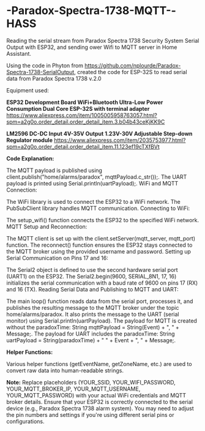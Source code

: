 # -Paradox-Spectra-1738-MQTT--HASS

Reading the serial stream from Paradox Spectra 1738 Security System Serial Output with ESP32, and sending ower Wifi to MQTT server in Home Assistant. 

Using the code in Phyton from https://github.com/nplourde/Paradox-Spectra-1738-SerialOutput,  created the code for ESP-32S to read serial data from Paradox Spectra 1738 v.2.0

Equipment used:

**ESP32 Development Board WiFi+Bluetooth Ultra-Low Power Consumption Dual Core ESP-32S with terminal adapter**
https://www.aliexpress.com/item/1005005958763057.html?spm=a2g0o.order_detail.order_detail_item.3.b04b43ceKjKK9C

**LM2596 DC-DC Input 4V-35V Output 1.23V-30V Adjustable Step-down Regulator module**
https://www.aliexpress.com/item/2035753977.html?spm=a2g0o.order_detail.order_detail_item.11.123ef19cTXfBVt

**Code Explanation:**

The MQTT payload is published using client.publish("home/alarms/paradox", mqttPayload.c_str());.
The UART payload is printed using Serial.println(uartPayload);.
WiFi and MQTT Connection:

The WiFi library is used to connect the ESP32 to a WiFi network.
The PubSubClient library handles MQTT communication.
Connecting to WiFi:

The setup_wifi() function connects the ESP32 to the specified WiFi network.
MQTT Setup and Reconnection:

The MQTT client is set up with the client.setServer(mqtt_server, mqtt_port) function.
The reconnect() function ensures the ESP32 stays connected to the MQTT broker using the provided username and password.
Setting up Serial Communication on Pins 17 and 16:

The Serial2 object is defined to use the second hardware serial port (UART1) on the ESP32.
The Serial2.begin(9600, SERIAL_8N1, 17, 16) initializes the serial communication with a baud rate of 9600 on pins 17 (RX) and 16 (TX).
Reading Serial Data and Publishing to MQTT and UART:

The main loop() function reads data from the serial port, processes it, and publishes the resulting message to the MQTT broker under the topic home/alarms/paradox.
It also prints the message to the UART (serial monitor) using Serial.println(uartPayload).
The payload for MQTT is created without the paradoxTime: String mqttPayload = String(Event) + ", " + Message;.
The payload for UART includes the paradoxTime: String uartPayload = String(paradoxTime) + " " + Event + ", " + Message;.

**Helper Functions:**

Various helper functions (getEventName, getZoneName, etc.) are used to convert raw data into human-readable strings.

**Note:**
Replace placeholders (YOUR_SSID, YOUR_WIFI_PASSWORD, YOUR_MQTT_BROKER_IP, YOUR_MQTT_USERNAME, YOUR_MQTT_PASSWORD) with your actual WiFi credentials and MQTT broker details.
Ensure that your ESP32 is correctly connected to the serial device (e.g., Paradox Spectra 1738 alarm system).
You may need to adjust the pin numbers and settings if you're using different serial pins or configurations.
